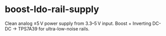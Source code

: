 # boost-ldo-rail-supply
Clean analog ±5 V power supply from 3.3–5 V input. Boost + Inverting DC-DC → TPS7A39 for ultra-low-noise rails.
